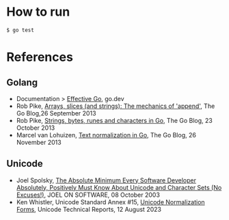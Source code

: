 # How to run

```
$ go test
```

# References

## Golang

- Documentation > [Effective Go](https://go.dev/doc/effective_go), go.dev
- Rob Pike, [Arrays, slices (and strings): The mechanics of 'append'](https://go.dev/blog/slices), The Go Blog,26 September 2013
- Rob Pike, [Strings, bytes, runes and characters in Go](https://go.dev/blog/strings), The Go Blog, 23 October 2013
- Marcel van Lohuizen, [Text normalization in Go](https://go.dev/blog/normalization), The Go Blog, 26 November 2013

## Unicode

- Joel Spolsky, [The Absolute Minimum Every Software Developer Absolutely, Positively Must Know About Unicode and Character Sets (No Excuses!)](https://www.joelonsoftware.com/2003/10/08/the-absolute-minimum-every-software-developer-absolutely-positively-must-know-about-unicode-and-character-sets-no-excuses/), JOEL ON SOFTWARE, 08 October 2003
- Ken Whistler, Unicode Standard Annex #15, [Unicode Normalization Forms](http://unicode.org/reports/tr15/), Unicode Technical Reports, 12 August 2023
